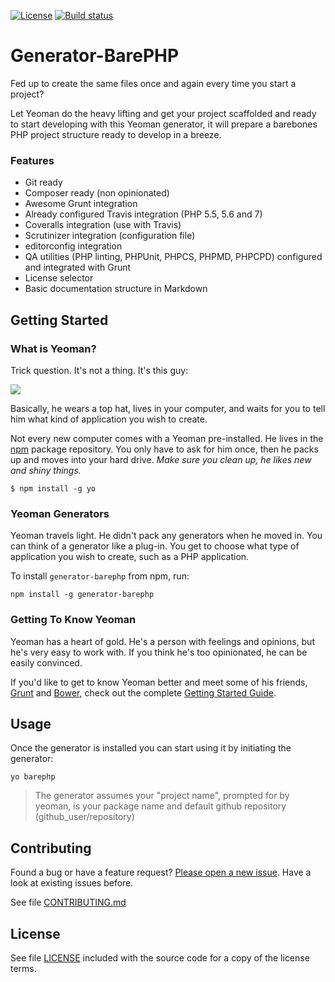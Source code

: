 [![License](https://img.shields.io/github/license/juliangut/generator-barephp.svg?style=flat-square)](https://github.com/juliangut/generator-barephp/blob/master/LICENSE)
[![Build status](https://img.shields.io/travis/juliangut/generator-barephp.svg?style=flat-square)](https://travis-ci.org/juliangut/generator-barephp)

# Generator-BarePHP

Fed up to create the same files once and again every time you start a project?

Let Yeoman do the heavy lifting and get your project scaffolded and ready to start developing with this Yeoman generator, it will prepare a barebones PHP project structure ready to develop in a breeze.

### Features
* Git ready
* Composer ready (non opinionated)
* Awesome Grunt integration
* Already configured Travis integration (PHP 5.5, 5.6 and 7)
* Coveralls integration (use with Travis)
* Scrutinizer integration (configuration file)
* editorconfig integration
* QA utilities (PHP linting, PHPUnit, PHPCS, PHPMD, PHPCPD) configured and integrated with Grunt
* License selector
* Basic documentation structure in Markdown

## Getting Started

### What is Yeoman?

Trick question. It's not a thing. It's this guy:

![](http://i.imgur.com/JHaAlBJ.png)

Basically, he wears a top hat, lives in your computer, and waits for you to tell him what kind of application you wish to create.

Not every new computer comes with a Yeoman pre-installed. He lives in the [npm](https://npmjs.org) package repository. You only have to ask for him once, then he packs up and moves into your hard drive. *Make sure you clean up, he likes new and shiny things.*

```
$ npm install -g yo
```

### Yeoman Generators

Yeoman travels light. He didn't pack any generators when he moved in. You can think of a generator like a plug-in. You get to choose what type of application you wish to create, such as a PHP application.

To install `generator-barephp` from npm, run:

```
npm install -g generator-barephp
```

### Getting To Know Yeoman

Yeoman has a heart of gold. He's a person with feelings and opinions, but he's very easy to work with. If you think he's too opinionated, he can be easily convinced.

If you'd like to get to know Yeoman better and meet some of his friends, [Grunt](http://gruntjs.com) and [Bower](http://bower.io), check out the complete [Getting Started Guide](https://github.com/yeoman/yeoman/wiki/Getting-Started).

## Usage

Once the generator is installed you can start using it by initiating the generator:

```
yo barephp
```

> The generator assumes your "project name", prompted for by yeoman, is your package name and default github repository (github_user/repository)

## Contributing

Found a bug or have a feature request? [Please open a new issue](issues). Have a look at existing issues before.

See file [CONTRIBUTING.md](CONTRIBUTING.md)

## License

See file [LICENSE](LICENSE) included with the source code for a copy of the license terms.
